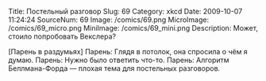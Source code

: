 Title: Постельный разговор 
Slug: 69 
Category: xkcd 
Date: 2009-10-07 11:24:24 
SourceNum: 69 
Image: /comics/69.png 
MicroImage: /comics/69_micro.png 
MiniImage: /comics/69_mini.png 
Description: Может, стоило попробовать Векслера? 

[Парень в раздумьях]
Парень: Глядя в потолок, она спросила о чём я думаю.
Парень: Нужно было ответить что-то.
Парень: Алгоритм Беллмана-Форда — плохая тема для постельных разговоров.